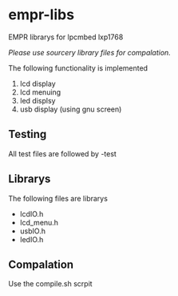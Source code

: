 # empr-libs
EMPR librarys for lpcmbed lxp1768

*Please use sourcery library files for compalation.*

The following functionality is implemented

1. lcd display
2. lcd menuing
3. led displsy
4. usb display (using gnu screen)

## Testing

All test files are followed by -test

## Librarys

The following files are librarys

+ lcdIO.h
+ lcd_menu.h
+ usbIO.h
+ ledIO.h

## Compalation

Use the compile.sh scrpit
